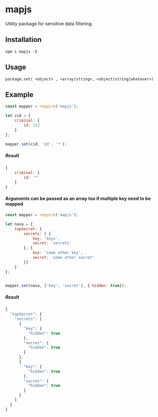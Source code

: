 # mapjs
Utility package for sensitive data filtering.


## Installation

```
npm i mapjs -S
```

## Usage

``` package.set( <object> , <array|string>, <object|string|whatever>) ```


## Example


```javascript
const mapper = require('mapjs');

let cid = {
    criminal: {
        id: 123
    }
};

mapper.set(cid, 'id', '*');
```
##### Result
```javascript
{
    criminal: {
        id: '*'
    }
}

```

#### Arguments can be passed as an array too if multiple key need to be mapped


```javascript
const mapper = require('mapjs');

let nasa = {
    topSecret: {
        secrets: [ {
            key: 'keys',
            secret: 'secrets'
        }, {
            key: 'some other key',
            secret: 'some other secret'
        }]
    }
};


mapper.set(nasa, ['key', 'secret'], { hidden: true});

```
##### Result
```javascript
{
  "topSecret": {
    "secrets": [
      {
        "key": {
          "hidden": true
        },
        "secret": {
          "hidden": true
        }
      },
      {
        "key": {
          "hidden": true
        },
        "secret": {
          "hidden": true
        }
      }
    ]
  }
}
```

